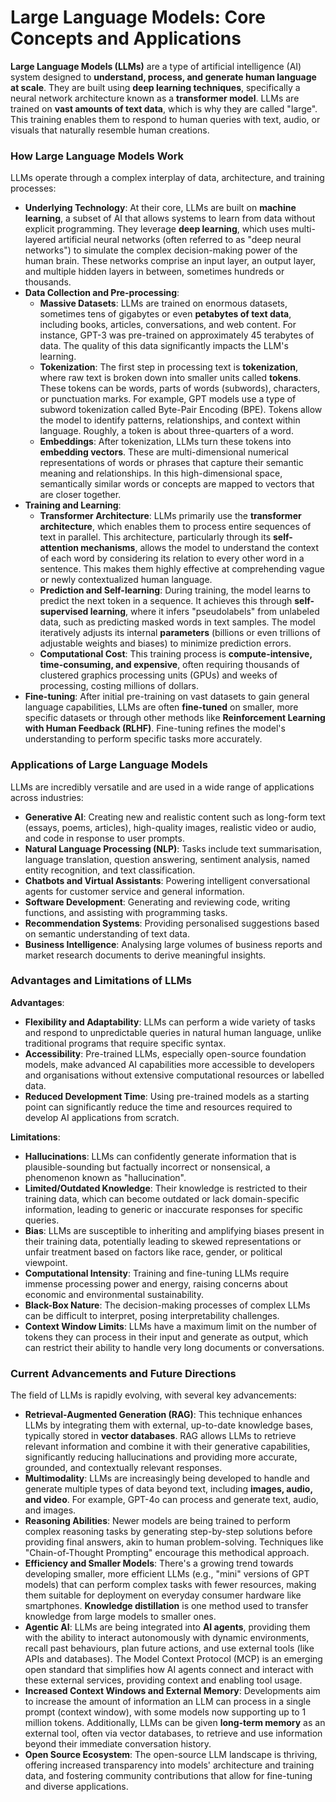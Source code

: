 # Large Language Models: Core Concepts and Applications

**Large Language Models (LLMs)** are a type of artificial intelligence (AI) system designed to **understand, process, and generate human language at scale**. They are built using **deep learning techniques**, specifically a neural network architecture known as a **transformer model**. LLMs are trained on **vast amounts of text data**, which is why they are called "large". This training enables them to respond to human queries with text, audio, or visuals that naturally resemble human creations.

### How Large Language Models Work

LLMs operate through a complex interplay of data, architecture, and training processes:

- **Underlying Technology**: At their core, LLMs are built on **machine learning**, a subset of AI that allows systems to learn from data without explicit programming. They leverage **deep learning**, which uses multi-layered artificial neural networks (often referred to as "deep neural networks") to simulate the complex decision-making power of the human brain. These networks comprise an input layer, an output layer, and multiple hidden layers in between, sometimes hundreds or thousands.
- **Data Collection and Pre-processing**:
    - **Massive Datasets**: LLMs are trained on enormous datasets, sometimes tens of gigabytes or even **petabytes of text data**, including books, articles, conversations, and web content. For instance, GPT-3 was pre-trained on approximately 45 terabytes of data. The quality of this data significantly impacts the LLM's learning.
    - **Tokenization**: The first step in processing text is **tokenization**, where raw text is broken down into smaller units called **tokens**. These tokens can be words, parts of words (subwords), characters, or punctuation marks. For example, GPT models use a type of subword tokenization called Byte-Pair Encoding (BPE). Tokens allow the model to identify patterns, relationships, and context within language. Roughly, a token is about three-quarters of a word.
    - **Embeddings**: After tokenization, LLMs turn these tokens into **embedding vectors**. These are multi-dimensional numerical representations of words or phrases that capture their semantic meaning and relationships. In this high-dimensional space, semantically similar words or concepts are mapped to vectors that are closer together.
- **Training and Learning**:
    - **Transformer Architecture**: LLMs primarily use the **transformer architecture**, which enables them to process entire sequences of text in parallel. This architecture, particularly through its **self-attention mechanisms**, allows the model to understand the context of each word by considering its relation to every other word in a sentence. This makes them highly effective at comprehending vague or newly contextualized human language.
    - **Prediction and Self-learning**: During training, the model learns to predict the next token in a sequence. It achieves this through **self-supervised learning**, where it infers "pseudolabels" from unlabeled data, such as predicting masked words in text samples. The model iteratively adjusts its internal **parameters** (billions or even trillions of adjustable weights and biases) to minimize prediction errors.
    - **Computational Cost**: This training process is **compute-intensive, time-consuming, and expensive**, often requiring thousands of clustered graphics processing units (GPUs) and weeks of processing, costing millions of dollars.
- **Fine-tuning**: After initial pre-training on vast datasets to gain general language capabilities, LLMs are often **fine-tuned** on smaller, more specific datasets or through other methods like **Reinforcement Learning with Human Feedback (RLHF)**. Fine-tuning refines the model's understanding to perform specific tasks more accurately.

### Applications of Large Language Models

LLMs are incredibly versatile and are used in a wide range of applications across industries:

- **Generative AI**: Creating new and realistic content such as long-form text (essays, poems, articles), high-quality images, realistic video or audio, and code in response to user prompts.
- **Natural Language Processing (NLP)**: Tasks include text summarisation, language translation, question answering, sentiment analysis, named entity recognition, and text classification.
- **Chatbots and Virtual Assistants**: Powering intelligent conversational agents for customer service and general information.
- **Software Development**: Generating and reviewing code, writing functions, and assisting with programming tasks.
- **Recommendation Systems**: Providing personalised suggestions based on semantic understanding of text data.
- **Business Intelligence**: Analysing large volumes of business reports and market research documents to derive meaningful insights.

### Advantages and Limitations of LLMs

**Advantages**:

- **Flexibility and Adaptability**: LLMs can perform a wide variety of tasks and respond to unpredictable queries in natural human language, unlike traditional programs that require specific syntax.
- **Accessibility**: Pre-trained LLMs, especially open-source foundation models, make advanced AI capabilities more accessible to developers and organisations without extensive computational resources or labelled data.
- **Reduced Development Time**: Using pre-trained models as a starting point can significantly reduce the time and resources required to develop AI applications from scratch.

**Limitations**:

- **Hallucinations**: LLMs can confidently generate information that is plausible-sounding but factually incorrect or nonsensical, a phenomenon known as "hallucination".
- **Limited/Outdated Knowledge**: Their knowledge is restricted to their training data, which can become outdated or lack domain-specific information, leading to generic or inaccurate responses for specific queries.
- **Bias**: LLMs are susceptible to inheriting and amplifying biases present in their training data, potentially leading to skewed representations or unfair treatment based on factors like race, gender, or political viewpoint.
- **Computational Intensity**: Training and fine-tuning LLMs require immense processing power and energy, raising concerns about economic and environmental sustainability.
- **Black-Box Nature**: The decision-making processes of complex LLMs can be difficult to interpret, posing interpretability challenges.
- **Context Window Limits**: LLMs have a maximum limit on the number of tokens they can process in their input and generate as output, which can restrict their ability to handle very long documents or conversations.

### Current Advancements and Future Directions

The field of LLMs is rapidly evolving, with several key advancements:

- **Retrieval-Augmented Generation (RAG)**: This technique enhances LLMs by integrating them with external, up-to-date knowledge bases, typically stored in **vector databases**. RAG allows LLMs to retrieve relevant information and combine it with their generative capabilities, significantly reducing hallucinations and providing more accurate, grounded, and contextually relevant responses.
- **Multimodality**: LLMs are increasingly being developed to handle and generate multiple types of data beyond text, including **images, audio, and video**. For example, GPT-4o can process and generate text, audio, and images.
- **Reasoning Abilities**: Newer models are being trained to perform complex reasoning tasks by generating step-by-step solutions before providing final answers, akin to human problem-solving. Techniques like "Chain-of-Thought Prompting" encourage this methodical approach.
- **Efficiency and Smaller Models**: There's a growing trend towards developing smaller, more efficient LLMs (e.g., "mini" versions of GPT models) that can perform complex tasks with fewer resources, making them suitable for deployment on everyday consumer hardware like smartphones. **Knowledge distillation** is one method used to transfer knowledge from large models to smaller ones.
- **Agentic AI**: LLMs are being integrated into **AI agents**, providing them with the ability to interact autonomously with dynamic environments, recall past behaviours, plan future actions, and use external tools (like APIs and databases). The Model Context Protocol (MCP) is an emerging open standard that simplifies how AI agents connect and interact with these external services, providing context and enabling tool usage.
- **Increased Context Windows and External Memory**: Developments aim to increase the amount of information an LLM can process in a single prompt (context window), with some models now supporting up to 1 million tokens. Additionally, LLMs can be given **long-term memory** as an external tool, often via vector databases, to retrieve and use information beyond their immediate conversation history.
- **Open Source Ecosystem**: The open-source LLM landscape is thriving, offering increased transparency into models' architecture and training data, and fostering community contributions that allow for fine-tuning and diverse applications.